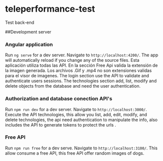 # teleperformance-test
Test back-end

##Development server

### Angular application
Run `ng serve` for a dev server. Navigate to `http://localhost:4200/`. The app will automatically reload if you change any of the source files. Esta aplicación utiliza todas las API. En la sección Free Api valida la extensión de la imagen generada. Los archivos .Gif y .mp4 no son extensiones validas para el visor de imagenes. The login section use the API to validate and authenticate users sessions. The technologies section add, list, modify and delete objects from the database and need the user authentication.
### Authorization and database conection API's
Run `npm run dev` for a dev server. Navigate to `http://localhost:3000/`. Execute the API technologies, this allow you list, add, edit, modify, and delete technologies, the api need authentication to manipulate the info, also includes the API to generate tokens to protect the urls . 
### Free API
Run `npm run free` for a dev serve. Navigate to `http://localhost:3100/`. This allow consume a free API, this free API offer random images of dogs.
